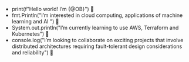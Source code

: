 -  print(f"Hello world! I’m {@OB}") 👋
-  fmt.Println("I’m interested in cloud computing, applications of machine learning and AI ") 👀
-  System.out.println("I’m currently learning to use AWS, Terraform and Kubernetes") 🌱
-  console.log("I’m looking to collaborate on exciting projects that involve distributed architectures requiring fault-tolerant design considerations and reliability") 🌱


<!---
177boris/177boris is a ✨ special ✨ repository because its `README.md` (this file) appears on your GitHub profile.
You can click the Preview link to take a look at your changes.
--->
